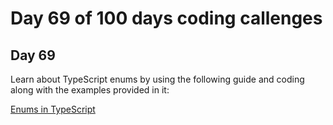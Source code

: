 # Day 69 of 100 days coding callenges

## Day 69
Learn about TypeScript enums by using the following guide and coding along with the examples provided in it:


[Enums in TypeScript](TS-Enums/README.md)
